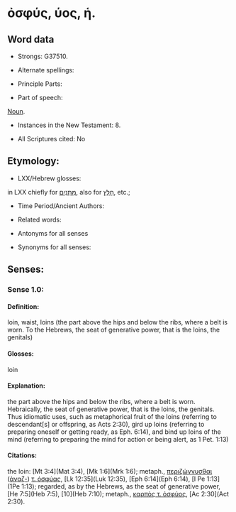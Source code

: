 # ὀσφύς, ύος, ἡ.

<!-- Status: S2=NeedsReview -->
<!-- Lexica used for edits: BDAG, FFM, LN, A-S -->

## Word data

* Strongs: G37510.

* Alternate spellings:



* Principle Parts: 


* Part of speech: 

[Noun](http://ugg.readthedocs.io/en/latest/noun.html).

* Instances in the New Testament: 8.

* All Scriptures cited: No

## Etymology: 


* LXX/Hebrew glosses: 

in LXX chiefly for [מָתְנַיִם](//en-uhl/H4975), also for [חָלָץ](//en-uhl/H2502), etc.;

* Time Period/Ancient Authors: 


* Related words: 

* Antonyms for all senses

* Synonyms for all senses: 


## Senses: 


### Sense  1.0: 

#### Definition: 

loin, waist, loins (the part above the hips and below the ribs, where a belt is worn.  To the Hebrews, the seat of generative power, that is the loins, the genitals)

#### Glosses: 

loin 

#### Explanation: 

the part above the hips and below the ribs, where a belt is worn.  Hebraically, the seat of generative power, that is the loins, the genitals.  Thus idiomatic uses, such as metaphorical fruit of the loins (referring to descendant[s] or offspring, as Acts 2:30), gird up loins (referring to preparing oneself or getting ready, as Eph. 6:14), and bind up loins of the mind (referring to preparing the mind for action or being alert, as 1 Pet. 1:13)

#### Citations: 

the loin: [Mt 3:4](Mat 3:4), [Mk 1:6](Mrk 1:6); metaph., [περιζώννυσθαι]() ([ἀναζ-]()) [τ. ὀσφύας](), [Lk 12:35](Luk 12:35), [Eph 6:14](Eph 6:14), [I Pe 1:13](1Pe 1:13); regarded, as by the Hebrews, as the seat of generative power, [He 7:5](Heb 7:5), [10](Heb 7:10); metaph., [καρπὸς τ. ὀσφύος](), [Ac 2:30](Act 2:30).
